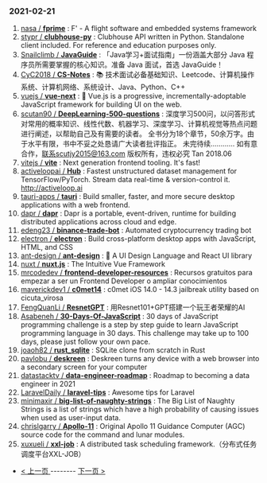 ### 2021-02-21 
1. [
        nasa /
**fprime**](https://github.com/nasa/fprime) : F' - A flight software and embedded systems framework
1. [
        stypr /
**clubhouse-py**](https://github.com/stypr/clubhouse-py) : Clubhouse API written in Python. Standalone client included. For reference and education purposes only.
1. [
        Snailclimb /
**JavaGuide**](https://github.com/Snailclimb/JavaGuide) : 「Java学习+面试指南」一份涵盖大部分 Java 程序员所需要掌握的核心知识。准备 Java 面试，首选 JavaGuide！
1. [
        CyC2018 /
**CS-Notes**](https://github.com/CyC2018/CS-Notes) : 📚 技术面试必备基础知识、Leetcode、计算机操作系统、计算机网络、系统设计、Java、Python、C++
1. [
        vuejs /
**vue-next**](https://github.com/vuejs/vue-next) : 🖖 Vue.js is a progressive, incrementally-adoptable JavaScript framework for building UI on the web.
1. [
        scutan90 /
**DeepLearning-500-questions**](https://github.com/scutan90/DeepLearning-500-questions) : 深度学习500问，以问答形式对常用的概率知识、线性代数、机器学习、深度学习、计算机视觉等热点问题进行阐述，以帮助自己及有需要的读者。 全书分为18个章节，50余万字。由于水平有限，书中不妥之处恳请广大读者批评指正。 未完待续............ 如有意合作，联系scutjy2015@163.com 版权所有，违权必究 Tan 2018.06
1. [
        vitejs /
**vite**](https://github.com/vitejs/vite) : Next generation frontend tooling. It's fast!
1. [
        activeloopai /
**Hub**](https://github.com/activeloopai/Hub) : Fastest unstructured dataset management for TensorFlow/PyTorch. Stream data real-time & version-control it. http://activeloop.ai
1. [
        tauri-apps /
**tauri**](https://github.com/tauri-apps/tauri) : Build smaller, faster, and more secure desktop applications with a web frontend.
1. [
        dapr /
**dapr**](https://github.com/dapr/dapr) : Dapr is a portable, event-driven, runtime for building distributed applications across cloud and edge.
1. [
        edeng23 /
**binance-trade-bot**](https://github.com/edeng23/binance-trade-bot) : Automated cryptocurrency trading bot
1. [
        electron /
**electron**](https://github.com/electron/electron) : Build cross-platform desktop apps with JavaScript, HTML, and CSS
1. [
        ant-design /
**ant-design**](https://github.com/ant-design/ant-design) : 🌈 A UI Design Language and React UI library
1. [
        nuxt /
**nuxt.js**](https://github.com/nuxt/nuxt.js) : The Intuitive Vue Framework
1. [
        mrcodedev /
**frontend-developer-resources**](https://github.com/mrcodedev/frontend-developer-resources) : Recursos gratuitos para empezar a ser un Frontend Developer o ampliar conocimientos
1. [
        maverickdev1 /
**c0met14**](https://github.com/maverickdev1/c0met14) : c0met iOS 14.0 - 14.3 jailbreak utility based on cicuta_virosa
1. [
        FengQuanLi /
**ResnetGPT**](https://github.com/FengQuanLi/ResnetGPT) : 用Resnet101+GPT搭建一个玩王者荣耀的AI
1. [
        Asabeneh /
**30-Days-Of-JavaScript**](https://github.com/Asabeneh/30-Days-Of-JavaScript) : 30 days of JavaScript programming challenge is a step by step guide to learn JavaScript programming language in 30 days. This challenge may take up to 100 days, please just follow your own pace.
1. [
        joaoh82 /
**rust_sqlite**](https://github.com/joaoh82/rust_sqlite) : SQLite clone from scratch in Rust
1. [
        pavlobu /
**deskreen**](https://github.com/pavlobu/deskreen) : Deskreen turns any device with a web browser into a secondary screen for your computer
1. [
        datastacktv /
**data-engineer-roadmap**](https://github.com/datastacktv/data-engineer-roadmap) : Roadmap to becoming a data engineer in 2021
1. [
        LaravelDaily /
**laravel-tips**](https://github.com/LaravelDaily/laravel-tips) : Awesome tips for Laravel
1. [
        minimaxir /
**big-list-of-naughty-strings**](https://github.com/minimaxir/big-list-of-naughty-strings) : The Big List of Naughty Strings is a list of strings which have a high probability of causing issues when used as user-input data.
1. [
        chrislgarry /
**Apollo-11**](https://github.com/chrislgarry/Apollo-11) : Original Apollo 11 Guidance Computer (AGC) source code for the command and lunar modules.
1. [
        xuxueli /
**xxl-job**](https://github.com/xuxueli/xxl-job) : A distributed task scheduling framework.（分布式任务调度平台XXL-JOB） 

- [ < 上一页 ](https://github.com/able8/github-trending-daily-record/blob/master/2021-02-20.md) -------- [ 下一页 > ](https://github.com/able8/github-trending-daily-record/blob/master/2021-02-22.md)